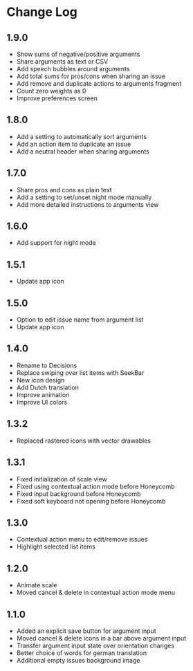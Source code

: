 # Change Log

## 1.9.0
* Show sums of negative/positive arguments
* Share arguments as text or CSV
* Add speech bubbles around arguments
* Add total sums for pros/cons when sharing an issue
* Add remove and duplicate actions to arguments fragment
* Count zero weights as 0
* Improve preferences screen

## 1.8.0
* Add a setting to automatically sort arguments
* Add an action item to duplicate an issue
* Add a neutral header when sharing arguments

## 1.7.0
* Share pros and cons as plain text
* Add a setting to set/unset night mode manually
* Add more detailed instructions to arguments view

## 1.6.0
* Add support for night mode

## 1.5.1
* Update app icon

## 1.5.0
* Option to edit issue name from argument list
* Update app icon

## 1.4.0
* Rename to Decisions
* Replace swiping over list items with SeekBar
* New icon design
* Add Dutch translation
* Improve animation
* Improve UI colors

## 1.3.2
* Replaced rastered icons with vector drawables

## 1.3.1
* Fixed initialization of scale view
* Fixed using contextual action mode before Honeycomb
* Fixed input background before Honeycomb
* Fixed soft keyboard not opening before Honeycomb

## 1.3.0
* Contextual action menu to edit/remove issues
* Highlight selected list items

## 1.2.0
* Animate scale
* Moved cancel & delete in contextual action mode menu

## 1.1.0
* Added an explicit save button for argument input
* Moved cancel & delete icons in a bar above argument input
* Transfer argument input state over orientation changes
* Better choice of words for german translation
* Additional empty issues background image
